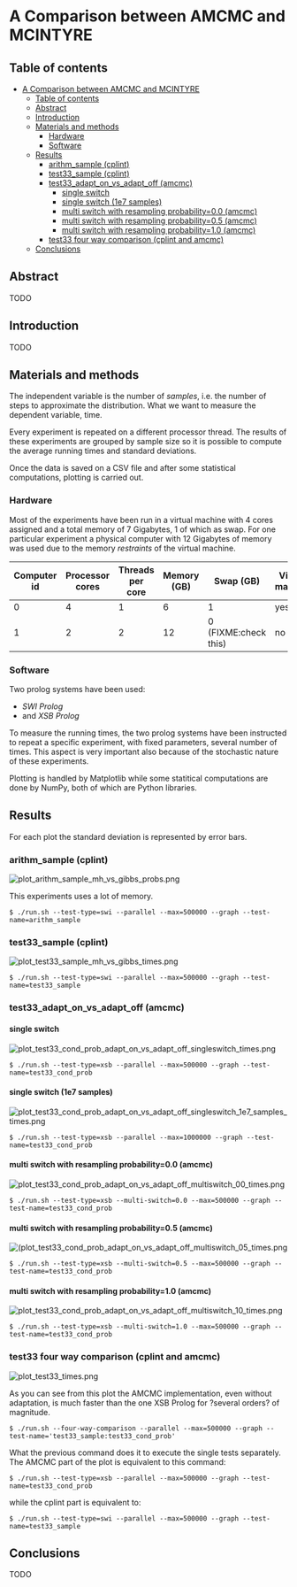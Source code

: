 # A Comparison between AMCMC and MCINTYRE

## Table of contents

[](TOC)

- [A Comparison between AMCMC and MCINTYRE](#a-comparison-between-amcmc-and-mcintyre)
  - [Table of contents](#table-of-contents)
  - [Abstract](#abstract)
  - [Introduction](#introduction)
  - [Materials and methods](#materials-and-methods)
    - [Hardware](#hardware)
    - [Software](#software)
  - [Results](#results)
    - [arithm_sample (cplint)](#arithm_sample-cplint)
    - [test33_sample (cplint)](#test33_sample-cplint)
    - [test33_adapt_on_vs_adapt_off (amcmc)](#test33_adapt_on_vs_adapt_off-amcmc)
      - [single switch](#single-switch)
      - [single switch (1e7 samples)](#single-switch-1e7-samples)
      - [multi switch with resampling probability=0.0 (amcmc)](#multi-switch-with-resampling-probability00-amcmc)
      - [multi switch with resampling probability=0.5 (amcmc)](#multi-switch-with-resampling-probability05-amcmc)
      - [multi switch with resampling probability=1.0 (amcmc)](#multi-switch-with-resampling-probability10-amcmc)
    - [test33 four way comparison (cplint and amcmc)](#test33-four-way-comparison-cplint-and-amcmc)
  - [Conclusions](#conclusions)

[](TOC)

## Abstract

TODO

## Introduction

TODO

## Materials and methods

The independent variable is the number of *samples*, i.e. the number of steps 
to approximate the distribution. What we want to measure the dependent 
variable, time.

Every experiment is repeated on a different processor thread. The results of 
these experiments are grouped by sample size so it is possible to compute the 
average running times and standard deviations.

Once the data is saved on a CSV file and after some statistical 
computations, plotting is carried out.

### Hardware

Most of the experiments have been run in a virtual machine with 4 cores 
assigned and a total memory of 7 Gigabytes, 1 of which as swap. For one 
particular experiment a physical computer with 12 Gigabytes of memory was used 
due to the memory *restraints* of the virtual machine.

| Computer id | Processor cores | Threads per core | Memory (GB) | Swap (GB) | Virtual machine |
|-------------|-----------------|------------------|-------------|-----------|-----------------|
| 0 | 4 | 1 | 6  | 1 | yes |
| 1 | 2 | 2 | 12 | 0 (FIXME:check this) | no |

### Software

Two prolog systems have been used:
- *SWI Prolog*
- and *XSB Prolog*

To measure the running times, the two prolog systems have been instructed to 
repeat a specific experiment, with fixed parameters, several number of times. 
This aspect is very important also because of the stochastic nature of these 
experiments. 

Plotting is handled by Matplotlib while some statitical computations are done 
by NumPy, both of which are Python libraries.

## Results

For each plot the standard deviation is represented by error bars.

### arithm_sample (cplint)

![plot_arithm_sample_mh_vs_gibbs_probs.png](plot_arithm_sample_mh_vs_gibbs_times.png)

This experiments uses a lot of memory.

    $ ./run.sh --test-type=swi --parallel --max=500000 --graph --test-name=arithm_sample

### test33_sample (cplint)

![plot_test33_sample_mh_vs_gibbs_times.png](plot_test33_sample_mh_vs_gibbs_times.png)

    $ ./run.sh --test-type=swi --parallel --max=500000 --graph --test-name=test33_sample

### test33_adapt_on_vs_adapt_off (amcmc)

#### single switch

![plot_test33_cond_prob_adapt_on_vs_adapt_off_singleswitch_times.png](plot_test33_cond_prob_adapt_on_vs_adapt_off_singleswitch_times.png)

    $ ./run.sh --test-type=xsb --parallel --max=500000 --graph --test-name=test33_cond_prob

#### single switch (1e7 samples)

![plot_test33_cond_prob_adapt_on_vs_adapt_off_singleswitch_1e7_samples_times.png](plot_test33_cond_prob_adapt_on_vs_adapt_off_singleswitch_1e7_samples_times.png)

    $ ./run.sh --test-type=xsb --parallel --max=1000000 --graph --test-name=test33_cond_prob

#### multi switch with resampling probability=0.0 (amcmc)

![plot_test33_cond_prob_adapt_on_vs_adapt_off_multiswitch_00_times.png](plot_test33_cond_prob_adapt_on_vs_adapt_off_multiswitch_00_times.png)

    $ ./run.sh --test-type=xsb --multi-switch=0.0 --max=500000 --graph --test-name=test33_cond_prob

#### multi switch with resampling probability=0.5 (amcmc)

![(plot_test33_cond_prob_adapt_on_vs_adapt_off_multiswitch_05_times.png](plot_test33_cond_prob_adapt_on_vs_adapt_off_multiswitch_05_times.png)

    $ ./run.sh --test-type=xsb --multi-switch=0.5 --max=500000 --graph --test-name=test33_cond_prob

#### multi switch with resampling probability=1.0 (amcmc)

![plot_test33_cond_prob_adapt_on_vs_adapt_off_multiswitch_10_times.png](plot_test33_cond_prob_adapt_on_vs_adapt_off_multiswitch_10_times.png)

    $ ./run.sh --test-type=xsb --multi-switch=1.0 --max=500000 --graph --test-name=test33_cond_prob

### test33 four way comparison (cplint and amcmc)

![plot_test33_times.png](plot_test33_times.png)

As you can see from this plot the AMCMC implementation, even without 
adaptation, is much faster than the one XSB Prolog for ?several orders? of 
magnitude.

    $ ./run.sh --four-way-comparison --parallel --max=500000 --graph --test-name='test33_sample:test33_cond_prob'

What the previous command does it to execute the single tests separately.
The AMCMC part of the plot is equivalent to this command:

    $ ./run.sh --test-type=xsb --parallel --max=500000 --graph --test-name=test33_cond_prob

while the cplint part is equivalent to:

    $ ./run.sh --test-type=swi --parallel --max=500000 --graph --test-name=test33_sample

## Conclusions

TODO

